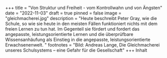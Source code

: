 +++
title = "Von Struktur und Freiheit - vom Kontrollwahn und von Ängsten"
date = "2022-11-03"
draft = true
pinned = false
image = "gleichmacherei.jpg"
description = "Heute beschreibt Peter Gray, wie die Schule, so wie sie heute in den meisten Fällen funktioniert nichts mit dem freien Lernen zu tun hat. Im Gegenteil sie fördert und fordert das angepasste, leistungsorientierte Lernen und die überprüfbare Wissensanhäufung als Einstieg in die angepasste, leistungsorientierte Erwachsenenwelt. "
footnotes = "Bild: Andreas Lange, Die Gleichmacherei unseres Schulsystems – eine Gefahr für die Gesellschaft"
+++
Inhalt